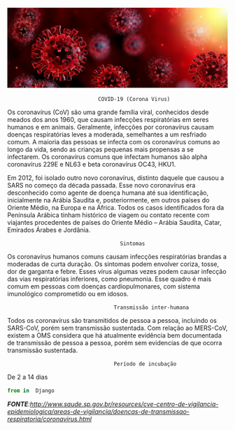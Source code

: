 



![](https://github.com/ClauderCarvalho/Covid-19_Mundo/blob/master/covid19.jpg)


                                 COVID-19 (Corona Virus)

Os coronavírus (CoV) são uma grande família viral, conhecidos desde meados dos anos 1960, que causam infecções respiratórias em seres humanos e em animais. Geralmente, infecções por coronavírus causam doenças respiratórias leves a moderada, semelhantes a um resfriado comum. A maioria das pessoas se infecta com os coronavírus comuns ao longo da vida, sendo as crianças pequenas mais propensas a se infectarem. Os coronavírus comuns que infectam humanos são alpha coronavírus 229E e NL63 e beta coronavírus OC43, HKU1.

Em 2012, foi isolado outro novo coronavírus, distinto daquele que causou a SARS no começo da década passada. Esse novo coronavírus era desconhecido como agente de doença humana até sua identificação, inicialmente na Arábia Saudita e, posteriormente, em outros países do Oriente Médio, na Europa e na África. Todos os casos identificados fora da Península Arábica tinham histórico de viagem ou contato recente com viajantes procedentes de países do Oriente Médio – Arábia Saudita, Catar, Emirados Árabes e Jordânia.

                                        Sintomas

Os coronavírus humanos comuns causam infecções respiratórias brandas a moderadas de curta duração. Os sintomas podem envolver coriza, tosse, dor de garganta e febre. Esses vírus algumas vezes podem causar infecção das vias respiratórias inferiores, como pneumonia. Esse quadro é mais comum em pessoas com doenças cardiopulmonares, com sistema imunológico comprometido ou em idosos.

                                      Transmissão inter-humana
 
Todos os coronavírus são transmitidos de pessoa a pessoa, incluindo os SARS-CoV, porém sem transmissão sustentada. Com relação ao MERS-CoV, existem a OMS considera que há atualmente evidência bem documentada de transmissão de pessoa a pessoa, porém sem evidencias de que ocorra transmissão sustentada.


                                      Período de incubação

De 2 a 14 dias








```python
from in  Django
```












_**FONTE**:http://www.saude.sp.gov.br/resources/cve-centro-de-vigilancia-epidemiologica/areas-de-vigilancia/doencas-de-transmissao-respiratoria/coronavirus.html_
